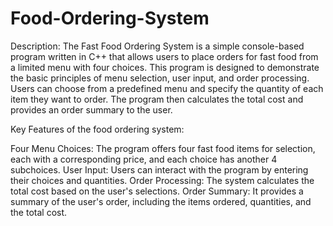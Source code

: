 # Food-Ordering-System

Description:
The Fast Food Ordering System is a simple console-based program written in C++ that allows users to place orders for fast food from a limited menu with four choices. This program is designed to demonstrate the basic principles of menu selection, user input, and order processing. Users can choose from a predefined menu and specify the quantity of each item they want to order. The program then calculates the total cost and provides an order summary to the user.

Key Features of the food ordering system:

Four Menu Choices: The program offers four fast food items for selection, each with a corresponding price, and each choice has another 4 subchoices.
User Input: Users can interact with the program by entering their choices and quantities.
Order Processing: The system calculates the total cost based on the user's selections.
Order Summary: It provides a summary of the user's order, including the items ordered, quantities, and the total cost.
